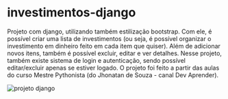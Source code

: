 # investimentos-django
Projeto com django, utilizando também estilização bootstrap. Com ele, é possível criar uma lista de investimentos (ou seja, é possível organizar o investimento em dinheiro feito em cada item que quiser). Além de adicionar novos itens, também é possível excluir, editar e ver detalhes. Nesse projeto, também existe sistema de login e autenticação, sendo possível editar/excluir apenas se estiver logado.
O projeto foi feito a partir das aulas do curso Mestre Pythonista (do Jhonatan de Souza - canal Dev Aprender).


![projeto django](https://github.com/daniel-antunes-da-silva/investimentos-django/assets/132831685/13415f7c-c924-46cf-a321-9c91e012eb70)
